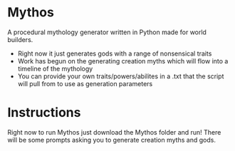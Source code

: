 # Mythos
A procedural mythology generator written in Python made for world builders.  

- Right now it just generates gods with a range of nonsensical traits 
- Work has begun on the generating creation myths which will flow into a timeline of the mythology
- You can provide your own traits/powers/abilites in a .txt that the script will pull from to use as generation parameters



# Instructions

Right now to run Mythos just download the Mythos folder and run! There will be some prompts asking you to generate creation myths and gods.
